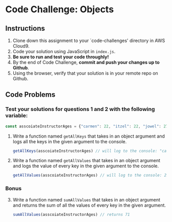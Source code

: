 # Code Challenge: Objects

## Instructions

1. Clone down this assignment to your `code-challenges' directory in AWS Cloud9.  
2. Code your solution using JavaScript in `index.js`. 
3. **Be sure to run and test your code throughly!**
4. By the end of Code Challenge, **commit and push your changes up to Github**.
5. Using the browser, verify that your solution is in your remote repo on Github.

## Code Problems

### **Test your solutions for questions 1 and 2 with the following variable:** 
```javascript
const asscoiateInstructorAges = {"carmen": 22, "itzel": 22, "jowel": 27}
```

1. Write a function named `getAllKeys` that takes in an object argument and logs all the keys in the given argument to the console.

    ```javascript
    getAllKeys(asscoiateInstructorAges) // will log to the console: "carmen", "itzel", "jowel"
    ```
    
2. Write a function named `getAllValues` that takes in an object argument and logs the value of every key in the given argument to the console.

    ```javascript
    getAllValues(asscoiateInstructorAges) // will log to the console: 22, 22, 27
    ```
    
### Bonus
3. Write a function named `sumAllValues` that takes in an object argument and returns the sum of all the values of every key in the given argument. 
    ```javascript
    sumAllValues(asscoiateInstructorAges) // returns 71
    ```
